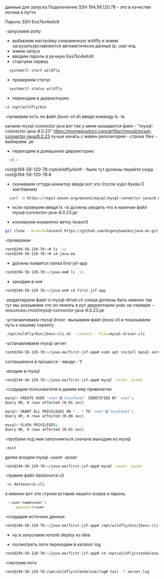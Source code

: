 данные для запуска
Подключение SSH
194.58.120.78  - это в качестве логина в путти


Пароль SSH
Ees7ko4eito9


-запускаем putty
- выбираем настройку сохраненную wildfly и жмем загрузить(вставляются автоматически данные ip, user итд
- жмем запуск
- вводим пароль в ручную Ees7ko4eito9
- стартуем сервер
```bash
  systemctl start wildfly
```

- проверяем статус
```bash
  systemctl status wildfly
```

- переходим в дирректорию
```bash
cd /opt/wildfly/bin
```

-проверим есть ли файл jboss-cli.sh
введя команду ls -la

качаем mysql connector java
вот так у меня называется файл - "mysql-connector-java-8.0.23"
https://mvnrepository.com/artifact/mysql/mysql-connector-java/8.0.23
лучше качать с мавен репозитория - строка files - выбираем .jar

- переходим в домашнюю дирректорию
```bash
  cd ~
```

root@194-58-120-78:/opt/wildfly/bin# - были тут
должны перейти сюда
root@194-58-120-78:#

- скачиваем оттуда конектор введя вот это (после курл буква O закглавная)
```bash
  curl -O https://repo1.maven.org/maven2/mysql/mysql-connector-java/8.0.23/mysql-connector-java-8.0.23.jar
```

- если проверим  введя ls -la должны увидеть что в наличии файл
  mysql-connector-java-8.0.23.jar

- клонируем конкретно ветку lesson5
```bash
git clone --branch=lesson5 https://github.com/EvgenySaenko/java-ee.git
```

-проверяем
```bash
root@194-58-120-78:~# ls -la
root@194-58-120-78:~# cd java-ee
```

- должна появится папка  first-jsf-app
```bash
root@194-58-120-78:~/java-ee# ls -la
```

- заходим в нее
```bash
root@194-58-120-78:~/java-ee# cd first-jsf-app
```

-редактируем файл
vi mysql-driver.cli слеши должны быть именно так
тут мы указываем что он лежить в рут дирректории унас на сервере
--resources=/root/mysql-connector-java-8.0.23.jar

-устанавливаем mysql driver
-вызываем файл jboss-cli и показываем путь к нашему скрипту
```bash
 /opt/wildfly/bin/jboss-cli.sh --connect --file=mysql-driver.cli
```

-устанавливаем mysql server
```bash
root@194-58-120-78:~/java-ee/first-jsf-app# sudo apt install mysql-server
```
соглашаемся в процессе -  вводя - Y

-входим в mysql
```bash
root@194-58-120-78:~/java-ee/first-jsf-app# mysql -uroot -proot
```


-создадим пользователя и дамим ему привилегии
```bash
mysql> CREATE USER 'user'@'localhost' IDENTIFIED BY 'user';
Query OK, 0 rows affected (0.01 sec)

mysql> GRANT ALL PRIVILEGES ON * . * TO 'user'@'localhost';
Query OK, 0 rows affected (0.00 sec)

mysql> FLUSH PRIVILEGES;
Query OK, 0 rows affected (0.01 sec)
```

-пробуем под ним залогиниться
сначала выходим из mysql
```bash
-exit
```

далее воодим mysql -uuser -puser
```bash
root@194-58-120-78:~/java-ee/first-jsf-app# mysql -uuser -puser
```

-правим файл datasource.cli
```bash
 vi datasource.cli
```

а именно вот эти строки вставив нашего юзера и пароль
```bash
 --user-name=user \
   --password=user
```

-создадим источник данных
```bash
root@194-58-120-78:~/java-ee/first-jsf-app# /opt/wildfly/bin/jboss-cli.sh --connect --file=datasource.cli 
```

- ну и запускаем remote deploy из idea


- посмотреть логи переходим в каталог log
```bash
root@194-58-120-78:~/java-ee/first-jsf-app# cd /opt/wildfly/standalone/log
```

-смотрим логи
```bash
root@194-58-120-78:/opt/wildfly/standalone/log# tail -f server.log
```










